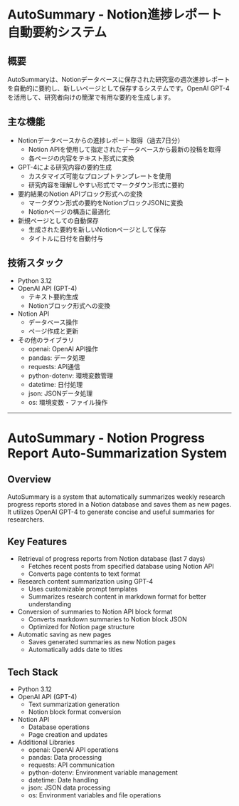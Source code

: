# AutoSummary - Notion進捗レポート自動要約システム

## 概要
AutoSummaryは、Notionデータベースに保存された研究室の週次進捗レポートを自動的に要約し、新しいページとして保存するシステムです。OpenAI GPT-4を活用して、研究者向けの簡潔で有用な要約を生成します。

## 主な機能
- Notionデータベースからの進捗レポート取得（過去7日分）
  - Notion APIを使用して指定されたデータベースから最新の投稿を取得
  - 各ページの内容をテキスト形式に変換
- GPT-4による研究内容の要約生成
  - カスタマイズ可能なプロンプトテンプレートを使用
  - 研究内容を理解しやすい形式でマークダウン形式に要約
- 要約結果のNotion APIブロック形式への変換
  - マークダウン形式の要約をNotionブロックJSONに変換
  - Notionページの構造に最適化
- 新規ページとしての自動保存
  - 生成された要約を新しいNotionページとして保存
  - タイトルに日付を自動付与

## 技術スタック
- Python 3.12
- OpenAI API (GPT-4)
  - テキスト要約生成
  - Notionブロック形式への変換
- Notion API
  - データベース操作
  - ページ作成と更新
- その他のライブラリ
  - openai: OpenAI API操作
  - pandas: データ処理
  - requests: API通信
  - python-dotenv: 環境変数管理
  - datetime: 日付処理
  - json: JSONデータ処理
  - os: 環境変数・ファイル操作

---

# AutoSummary - Notion Progress Report Auto-Summarization System

## Overview
AutoSummary is a system that automatically summarizes weekly research progress reports stored in a Notion database and saves them as new pages. It utilizes OpenAI GPT-4 to generate concise and useful summaries for researchers.

## Key Features
- Retrieval of progress reports from Notion database (last 7 days)
  - Fetches recent posts from specified database using Notion API
  - Converts page contents to text format
- Research content summarization using GPT-4
  - Uses customizable prompt templates
  - Summarizes research content in markdown format for better understanding
- Conversion of summaries to Notion API block format
  - Converts markdown summaries to Notion block JSON
  - Optimized for Notion page structure
- Automatic saving as new pages
  - Saves generated summaries as new Notion pages
  - Automatically adds date to titles

## Tech Stack
- Python 3.12
- OpenAI API (GPT-4)
  - Text summarization generation
  - Notion block format conversion
- Notion API
  - Database operations
  - Page creation and updates
- Additional Libraries
  - openai: OpenAI API operations
  - pandas: Data processing
  - requests: API communication
  - python-dotenv: Environment variable management
  - datetime: Date handling
  - json: JSON data processing
  - os: Environment variables and file operations